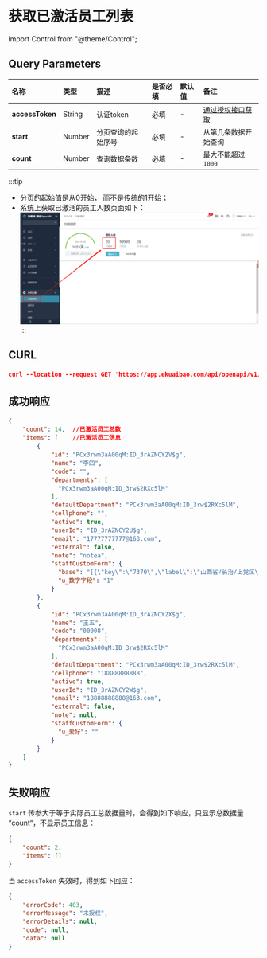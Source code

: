 # 获取已激活员工列表

import Control from "@theme/Control";

<Control
method="GET"
url="/api/openapi/v1/staffs/authorized"
/>

## Query Parameters

| 名称 | 类型 | 描述 | 是否必填 | 默认值 | 备注 |
| :--- | :--- | :--- | :--- |:--- | :--- |
| **accessToken** | String  | 认证token	     | 必填 | - | [通过授权接口获取](/docs/open-api/getting-started/auth) |
| **start**       | Number  | 分页查询的起始序号 | 必填 | - | 从第几条数据开始查询 |
| **count**       | Number  | 查询数据条数      | 必填 | - | 最大不能超过 `1000` |

:::tip
- 分页的起始值是从0开始， 而不是传统的1开始；
- 系统上获取已激活的员工人数页面如下：
![image](images/获取激活员工人数.png)
:::

## CURL
```json
curl --location --request GET 'https://app.ekuaibao.com/api/openapi/v1/staffs/authorized?accessToken=ID_3v7kdsVUWhg:djg8LshfUkfM00&start=0&count=100'
```

## 成功响应
```json
{
    "count": 14,  //已激活员工总数
    "items": [    //已激活员工信息
        {
            "id": "PCx3rwm3aA00qM:ID_3rAZNCY2V$g",
            "name": "李四",
            "code": "",
            "departments": [
              "PCx3rwm3aA00qM:ID_3rw$2RXc5lM"
            ],
            "defaultDepartment": "PCx3rwm3aA00qM:ID_3rw$2RXc5lM",
            "cellphone": "",
            "active": true,
            "userId": "ID_3rAZNCY2U$g",
            "email": "17777777777@163.com",
            "external": false,
            "note": "notea",
            "staffCustomForm": {
              "base": "[{\"key\":\"7370\",\"label\":\"山西省/长治/上党区\"}]",
              "u_数字字段": "1"
            }
        },
        {
            "id": "PCx3rwm3aA00qM:ID_3rAZNCY2X$g",
            "name": "王五",
            "code": "00008",
            "departments": [
              "PCx3rwm3aA00qM:ID_3rw$2RXc5lM"
            ],
            "defaultDepartment": "PCx3rwm3aA00qM:ID_3rw$2RXc5lM",
            "cellphone": "18888888888",
            "active": true,
            "userId": "ID_3rAZNCY2W$g",
            "email": "18888888888@163.com",
            "external": false,
            "note": null,
            "staffCustomForm": {
              "u_爱好": ""
            }
        }
    ]
}
```

## 失败响应
`start` 传参大于等于实际员工总数据量时，会得到如下响应，只显示总数据量 “count“，不显示员工信息：
```json
{
    "count": 2,
    "items": []
}
```
当 `accessToken` 失效时，得到如下回应：
```json
{
    "errorCode": 403,
    "errorMessage": "未授权",
    "errorDetails": null,
    "code": null,
    "data": null
}
```

